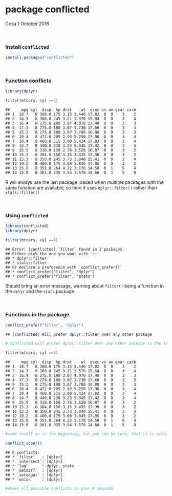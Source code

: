 package conflicted
================
Gesa
1 October 2018

<br>

### Install `conflicted`

``` r
install.packages("conflicted")
```

<br>

### Function conflicts

``` r
library(dplyr)

filter(mtcars, cyl ==8)
```

    ##     mpg cyl  disp  hp drat    wt  qsec vs am gear carb
    ## 1  18.7   8 360.0 175 3.15 3.440 17.02  0  0    3    2
    ## 2  14.3   8 360.0 245 3.21 3.570 15.84  0  0    3    4
    ## 3  16.4   8 275.8 180 3.07 4.070 17.40  0  0    3    3
    ## 4  17.3   8 275.8 180 3.07 3.730 17.60  0  0    3    3
    ## 5  15.2   8 275.8 180 3.07 3.780 18.00  0  0    3    3
    ## 6  10.4   8 472.0 205 2.93 5.250 17.98  0  0    3    4
    ## 7  10.4   8 460.0 215 3.00 5.424 17.82  0  0    3    4
    ## 8  14.7   8 440.0 230 3.23 5.345 17.42  0  0    3    4
    ## 9  15.5   8 318.0 150 2.76 3.520 16.87  0  0    3    2
    ## 10 15.2   8 304.0 150 3.15 3.435 17.30  0  0    3    2
    ## 11 13.3   8 350.0 245 3.73 3.840 15.41  0  0    3    4
    ## 12 19.2   8 400.0 175 3.08 3.845 17.05  0  0    3    2
    ## 13 15.8   8 351.0 264 4.22 3.170 14.50  0  1    5    4
    ## 14 15.0   8 301.0 335 3.54 3.570 14.60  0  1    5    8

R will always use the last package loaded when multiple packages with the same function are available; so here it uses `dplyr::filter()` rather than `stats::filter()`

<br>

### Using `conflicted`

``` r
library(conflicted)
library(dplyr)

filter(mtcars, cyl ==8)
```

    ## Error: [conflicted] `filter` found in 2 packages.
    ## Either pick the one you want with `::` 
    ## * dplyr::filter
    ## * stats::filter
    ## Or declare a preference with `conflict_prefer()`
    ## * conflict_prefer("filter", "dplyr")
    ## * conflict_prefer("filter", "stats")

Should bring an error message, warning about `filter()` being a function in the `dplyr` and the `stats` package

<br>

### Functions in the package

``` r
conflict_prefer("filter", "dplyr")
```

    ## [conflicted] Will prefer dplyr::filter over any other package

``` r
# conflicted will prefer dplyr::filter over any other package in the future

filter(mtcars, cyl ==8)
```

    ##     mpg cyl  disp  hp drat    wt  qsec vs am gear carb
    ## 1  18.7   8 360.0 175 3.15 3.440 17.02  0  0    3    2
    ## 2  14.3   8 360.0 245 3.21 3.570 15.84  0  0    3    4
    ## 3  16.4   8 275.8 180 3.07 4.070 17.40  0  0    3    3
    ## 4  17.3   8 275.8 180 3.07 3.730 17.60  0  0    3    3
    ## 5  15.2   8 275.8 180 3.07 3.780 18.00  0  0    3    3
    ## 6  10.4   8 472.0 205 2.93 5.250 17.98  0  0    3    4
    ## 7  10.4   8 460.0 215 3.00 5.424 17.82  0  0    3    4
    ## 8  14.7   8 440.0 230 3.23 5.345 17.42  0  0    3    4
    ## 9  15.5   8 318.0 150 2.76 3.520 16.87  0  0    3    2
    ## 10 15.2   8 304.0 150 3.15 3.435 17.30  0  0    3    2
    ## 11 13.3   8 350.0 245 3.73 3.840 15.41  0  0    3    4
    ## 12 19.2   8 400.0 175 3.08 3.845 17.05  0  0    3    2
    ## 13 15.8   8 351.0 264 4.22 3.170 14.50  0  1    5    4
    ## 14 15.0   8 301.0 335 3.54 3.570 14.60  0  1    5    8

``` r
#same result as in the beginning, but you can be sure, that it is using dplyr::filter() and not stats::filter()
```

``` r
conflict_scout()
```

    ## 6 conflicts:
    ## * `filter`   : [dplyr]
    ## * `intersect`: [dplyr]
    ## * `lag`      : dplyr, stats
    ## * `setdiff`  : [dplyr]
    ## * `setequal` : [dplyr]
    ## * `union`    : [dplyr]

``` r
#shows all possible conflicts in your R session
```
